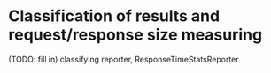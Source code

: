 # Classification of results and request/response size measuring

(TODO: fill in) classifying reporter, ResponseTimeStatsReporter